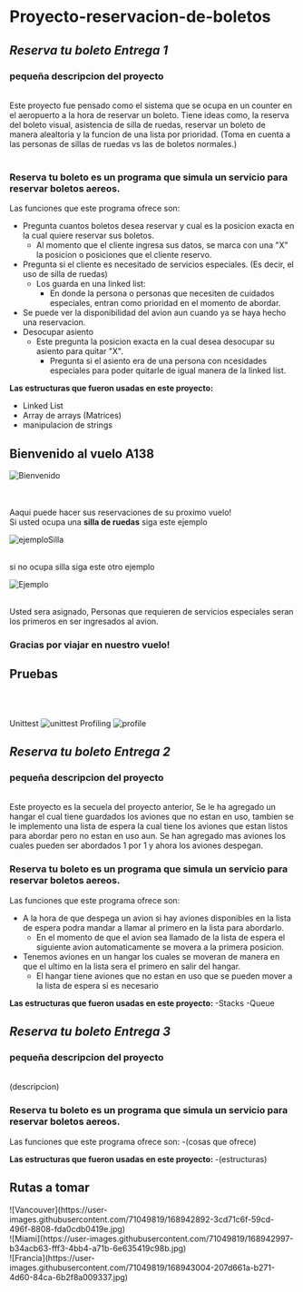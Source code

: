# Proyecto-reservacion-de-boletos
## *Reserva tu boleto Entrega 1* 
<h3><b>pequeña descripcion del proyecto</b></h3><br>
Este proyecto fue pensado como el sistema que se ocupa en un counter en el aeropuerto a la hora de reservar un boleto. Tiene ideas como, la reserva del boleto visual, asistencia de silla de ruedas, reservar un boleto de manera alealtoria y la funcion de una lista por prioridad. (Toma en cuenta a las personas de sillas de ruedas vs las de boletos normales.)<br><br>
  
### Reserva tu boleto es un programa que simula un servicio para reservar boletos aereos. 
Las funciones que este programa ofrece son: 
  - Pregunta cuantos boletos desea reservar y cual es la posicion exacta en la cual quiere reservar sus boletos.
    - Al momento que el cliente ingresa sus datos, se marca con una "X" la posicion o posiciones que el cliente reservo.
  - Pregunta si el cliente es necesitado de servicios especiales. (Es decir, el uso de silla de ruedas)
    - Los guarda en una linked list:
      - En donde la persona o personas que necesiten de cuidados especiales, entran como prioridad en el momento de abordar.  
  - Se puede ver la disponibilidad del avion aun cuando ya se haya hecho una reservacion. 
  - Desocupar asiento
    - Este pregunta la posicion exacta en la cual desea desocupar su asiento para quitar "X".
      - Pregunta si el asiento era de una persona con ncesidades especiales para poder quitarle de igual manera de la linked list.


<b>Las estructuras que fueron usadas en este proyecto: </b>
  - Linked List
  - Array de arrays (Matrices)
  - manipulacion de strings

<h2> Bienvenido al vuelo A138 </h2>


![Bienvenido](https://user-images.githubusercontent.com/71049819/157096508-5e39e5b0-6e25-4747-9fe9-0196b38ad28c.png)

<br> <br>Aaqui puede hacer sus reservaciones de su proximo vuelo! <br> Si usted ocupa una **silla de ruedas** siga este ejemplo <br>

![ejemploSilla](https://user-images.githubusercontent.com/71049819/157097236-6049260f-c6fe-4340-83a9-f89779f23e84.png)

<br> si no ocupa silla siga este otro ejemplo <br>

![Ejemplo](https://user-images.githubusercontent.com/71049819/157097602-804efe1e-342b-4f2a-8753-57502e953921.png)

<br> Usted sera asignado, Personas que requieren de servicios especiales seran los primeros en ser ingresados al avion. <br>

<h3> Gracias por viajar en nuestro vuelo! </h3>


<h2>Pruebas</h2> <br><br>

Unittest
![unittest](https://user-images.githubusercontent.com/71049819/157134992-57f87859-6aab-4324-88c5-85bd2f614b96.png)
Profiling
![profile](https://user-images.githubusercontent.com/71049819/157135055-043be5dd-4c3b-4b98-b71f-ad32e3820188.png)

## *Reserva tu boleto Entrega 2* 
<h3><b>pequeña descripcion del proyecto</b></h3><br>
Este proyecto es la secuela del proyecto anterior, Se le ha agregado un hangar el cual tiene guardados los aviones que no estan en uso, tambien se le implemento una lista de espera la cual tiene los aviones que estan listos para abordar pero no estan en uso aun. Se han agregado mas aviones los cuales pueden ser abordados 1 por 1 y ahora los aviones despegan.

### Reserva tu boleto es un programa que simula un servicio para reservar boletos aereos. 
Las funciones que este programa ofrece son: 
  - A la hora de que despega un avion si hay aviones disponibles en la lista de espera podra mandar a llamar al primero en la lista para abordarlo.
    - En el momento de que el avion sea llamado de la lista de espera el siguiente avion automaticamente se movera a la primera posicion.
  - Tenemos aviones en un hangar los cuales se moveran de manera en que el ultimo en la lista sera el primero en salir del hangar.
    - El hangar tiene aviones que no estan en uso que se pueden mover a la lista de espera si es necesario  


<b>Las estructuras que fueron usadas en este proyecto: </b>
  -Stacks
  -Queue

## *Reserva tu boleto Entrega 3* 
<h3><b>pequeña descripcion del proyecto</b></h3><br>
(descripcion)

### Reserva tu boleto es un programa que simula un servicio para reservar boletos aereos. 
Las funciones que este programa ofrece son: 
  -(cosas que ofrece)


<b>Las estructuras que fueron usadas en este proyecto: </b>
  -(estructuras)
  
<h2> Rutas a tomar </h2>
![Vancouver](https://user-images.githubusercontent.com/71049819/168942892-3cd71c6f-59cd-496f-8808-fda0cdb0419e.jpg) <br>
![Miami](https://user-images.githubusercontent.com/71049819/168942997-b34acb63-fff3-4bb4-a71b-6e635419c98b.jpg)<br>
![Francia](https://user-images.githubusercontent.com/71049819/168943004-207d661a-b271-4d60-84ca-6b2f8a009337.jpg)<br>
